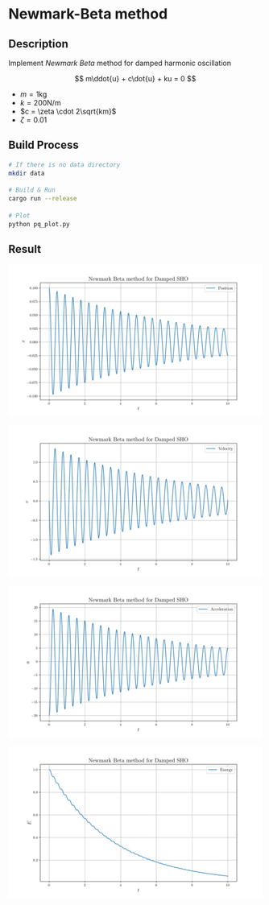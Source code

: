 # Newmark-Beta method

## Description

Implement *Newmark Beta* method for damped harmonic oscillation

$$
m\ddot{u} + c\dot{u} + ku = 0
$$

* $m = 1\text{kg}$
* $k = 200 \text{N} / \text{m}$
* $c = \zeta \cdot 2\sqrt{km}$
* $\zeta = 0.01$

## Build Process

```sh
# If there is no data directory
mkdir data

# Build & Run
cargo run --release

# Plot
python pq_plot.py
```

## Result

![position](./position.png)

![velocity](./velocity.png)

![acceleration](./acceleration.png)

![energy](./energy.png)
